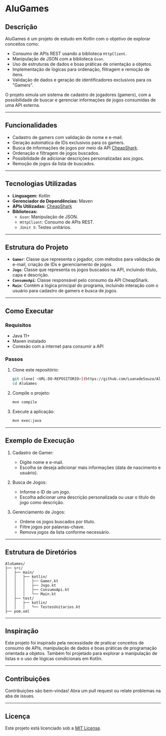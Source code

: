# AluGames

## Descrição
AluGames é um projeto de estudo em Kotlin com o objetivo de explorar conceitos como:
- Consumo de APIs REST usando a biblioteca `HttpClient`.
- Manipulação de JSON com a biblioteca `Gson`.
- Uso de estruturas de dados e boas práticas de orientação a objetos.
- Implementação de lógicas para ordenação, filtragem e remoção de itens.
- Validação de dados e geração de identificadores exclusivos para os "Gamers".

O projeto simula um sistema de cadastro de jogadores (gamers), com a possibilidade de buscar e gerenciar informações de jogos consumidas de uma API externa.

---

## Funcionalidades

- Cadastro de gamers com validação de nome e e-mail.
- Geração automática de IDs exclusivos para os gamers.
- Busca de informações de jogos por meio da API [CheapShark](https://www.cheapshark.com/api).
- Ordenação e filtragem de jogos buscados.
- Possibilidade de adicionar descrições personalizadas aos jogos.
- Remoção de jogos da lista de buscados.

---

## Tecnologias Utilizadas

- **Linguagem:** Kotlin
- **Gerenciador de Dependências:** Maven
- **APIs Utilizadas:** [CheapShark](https://www.cheapshark.com/api)
- **Bibliotecas:**
  - `Gson`: Manipulação de JSON.
  - `HttpClient`: Consumo de APIs REST.
  - `JUnit 5`: Testes unitários.

---

## Estrutura do Projeto

- **`Gamer`**: Classe que representa o jogador, com métodos para validação de e-mail, criação de IDs e gerenciamento de jogos.
- **`Jogo`**: Classe que representa os jogos buscados na API, incluindo título, capa e descrição.
- **`ConsumoApi`**: Classe responsável pelo consumo da API CheapShark.
- **`Main`**: Contém a lógica principal do programa, incluindo interação com o usuário para cadastro de gamers e busca de jogos.

---

## Como Executar

### Requisitos
- Java 11+
- Maven instalado
- Conexão com a internet para consumir a API

### Passos
1. Clone este repositório:
   ```bash
   git clone[ <URL-DO-REPOSITORIO>](https://github.com/LuanadeSouza/Alugames.git)
   cd AluGames
   ```

2. Compile o projeto:
   ```bash
   mvn compile
   ```

3. Execute a aplicação:
   ```bash
   mvn exec:java
   ```

---

## Exemplo de Execução

1. Cadastro de Gamer:
   - Digite nome e e-mail.
   - Escolha se deseja adicionar mais informações (data de nascimento e usuário).

2. Busca de Jogos:
   - Informe o ID de um jogo.
   - Escolha adicionar uma descrição personalizada ou usar o título do jogo como descrição.

3. Gerenciamento de Jogos:
   - Ordene os jogos buscados por título.
   - Filtre jogos por palavras-chave.
   - Remova jogos da lista conforme necessário.

---

## Estrutura de Diretórios
```
AluGames/
├── src/
│   ├── main/
│   │   ├── kotlin/
│   │   │   ├── Gamer.kt
│   │   │   ├── Jogo.kt
│   │   │   ├── ConsumoApi.kt
│   │   │   └── Main.kt
│   ├── test/
│   │   ├── kotlin/
│   │   │   └── TestesUnitarios.kt
├── pom.xml
```

---

## Inspiração
Este projeto foi inspirado pela necessidade de praticar conceitos de consumo de APIs, manipulação de dados e boas práticas de programação orientada a objetos. Também foi projetado para explorar a manipulação de listas e o uso de lógicas condicionais em Kotlin.

---

## Contribuições
Contribuições são bem-vindas! Abra um pull request ou relate problemas na aba de issues.

---

## Licença
Este projeto está licenciado sob a [MIT License](LICENSE).
